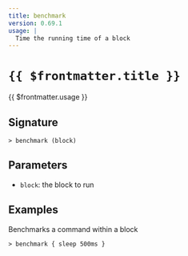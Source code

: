 ```yaml
---
title: benchmark
version: 0.69.1
usage: |
  Time the running time of a block
---
```


# <code>{{ $frontmatter.title }}</code>

<div style='white-space: pre-wrap;'>{{ $frontmatter.usage }}</div>

## Signature

```> benchmark (block)```

## Parameters

 -  `block`: the block to run

## Examples

Benchmarks a command within a block
```shell
> benchmark { sleep 500ms }
```
